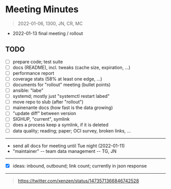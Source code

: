 # Meeting Minutes

> 2022-01-06, 1300, JN, CR, MC

* 2022-01-13 final meeting / rollout

## TODO

* [ ] prepare code; test suite
* [ ] docs (README), incl. tweaks (cache size, expiration, ...)
* [ ] performance report
* [ ] coverage stats (58% at least one edge, ...)
* [ ] documents for "rollout" meeting (bullet points)
* [ ] ansible: "labe"
* [ ] systemd; mostly just "systemctl restart labed"
* [ ] move repo to slub (after "rollout")
* [ ] mainenante docs (how fast is the data growing)
* [ ] "update diff" between version
* [ ] SIGHUP, "current", symlink
* [ ] does a process keep a symlink, if it is deleted
* [ ] data quality; reading; paper; OCI survey, broken links, ...

----

* send all docs for meeting until Tue night (2022-01-11)
* "maintainer" -- team data management -- TG, JN

----

* [x] ideas: inbound, outbound; link count; currently in json response

----

> https://twitter.com/xenzen/status/1473571366846742528

